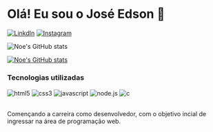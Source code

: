 
### <h1>Olá! Eu sou o José Edson 👋</h1>

[![LinkdIn](https://img.shields.io/badge/LinkedIn-0077B5?style=for-the-badge&logo=linkedin&logoColor=white)](https://www.linkedin.com/in/jos%C3%A9-e-no%C3%A9-078082195/)
[![Instagram](https://img.shields.io/badge/Instagram-E4405F?style=for-the-badge&logo=instagram&logoColor=white)](https://www.instagram.com/juniornoe97/)

![Noe's GitHub stats](https://github-readme-stats.vercel.app/api?username=josenoe97&show_icons=true&theme=dark)

[![Noe's GitHub stats](https://github-readme-stats.vercel.app/api/top-langs/?username=josenoe97&layout=compact)](https://github.com/josenoe97/github-readme-stats)

### Tecnologias utilizadas  


<div style = "display: inline_block">
    <img align = "center" alt="html5" src="https://img.shields.io/badge/HTML5-E34F26?style=for-the-badge&logo=html5&logoColor=white">
    <img align = "center" alt="css3" src="https://img.shields.io/badge/CSS3-1572B6?style=for-the-badge&logo=css3&logoColor=white">
    <img align = "center" alt="javascript" src="https://img.shields.io/badge/JavaScript-F7DF1E?style=for-the-badge&logo=javascript&logoColor=black">
    <img align = "center" alt="node.js" src="https://img.shields.io/badge/Node.js-43853D?style=for-the-badge&logo=node.js&logoColor=white">
    <img align = "center" alt="c" src="https://img.shields.io/badge/C-00599C?style=for-the-badge&logo=c&logoColor=white">
</div></br>

Començando a carreira como desenvolvedor, com o objetivo incial de ingressar na área de programação web.


